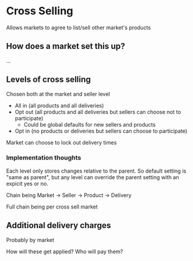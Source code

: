 # Cross Selling

Allows markets to agree to list/sell other market's products

## How does a market set this up?

...

## Levels of cross selling

Chosen both at the market and seller level

* All in (all products and all deliveries)
* Opt out (all products and all deliveries but sellers can choose not to participate)
  * Could be global defaults for new sellers and products
* Opt in (no products or deliveries but sellers can choose to participate)

Market can choose to lock out delivery times

### Implementation thoughts

Each level only stores changes relative to the parent. So default setting is "same as parent", but any level can override the parent setting with an expicit yes or no.

Chain being Market -> Seller -> Product -> Delivery

Full chain being per cross sell market

## Additional delivery charges

Probably by market

How will these get applied?
Who will pay them?

